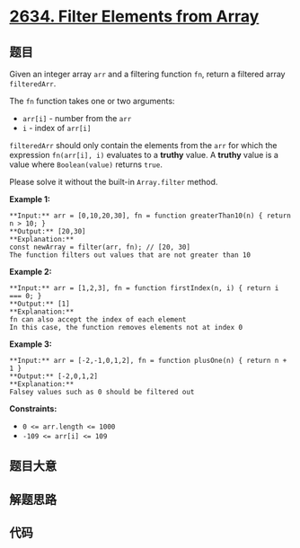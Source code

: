 # [2634. Filter Elements from Array](https://leetcode.com/problems/filter-elements-from-array)

## 题目

Given an integer array `arr` and a filtering function `fn`, return a filtered
array `filteredArr`.

The `fn` function takes one or two arguments:

  * `arr[i]` \- number from the `arr`
  * `i` \- index of `arr[i]`

`filteredArr` should only contain the elements from the `arr` for which the
expression `fn(arr[i], i)` evaluates to a **truthy** value. A  **truthy**
value is a value where `Boolean(value)` returns `true`.

Please solve it without the built-in `Array.filter` method.



**Example 1:**

    
    
    **Input:** arr = [0,10,20,30], fn = function greaterThan10(n) { return n > 10; }
    **Output:** [20,30]
    **Explanation:**
    const newArray = filter(arr, fn); // [20, 30]
    The function filters out values that are not greater than 10

**Example 2:**

    
    
    **Input:** arr = [1,2,3], fn = function firstIndex(n, i) { return i === 0; }
    **Output:** [1]
    **Explanation:**
    fn can also accept the index of each element
    In this case, the function removes elements not at index 0
    

**Example 3:**

    
    
    **Input:** arr = [-2,-1,0,1,2], fn = function plusOne(n) { return n + 1 }
    **Output:** [-2,0,1,2]
    **Explanation:**
    Falsey values such as 0 should be filtered out
    



**Constraints:**

  * `0 <= arr.length <= 1000`
  * `-109 <= arr[i] <= 109`


## 题目大意

## 解题思路

## 代码

```javascript

```
